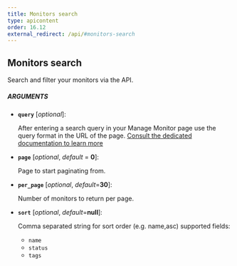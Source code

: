```yaml
---
title: Monitors search
type: apicontent
order: 16.12
external_redirect: /api/#monitors-search
---
```


## Monitors search

Search and filter your monitors via the API.

##### ARGUMENTS

* **`query`** [*optional*]: 
    
    After entering a search query in your Manage Monitor page use the query format in the URL of the page. [Consult the dedicated documentation to learn more][1]

* **`page`** [*optional*, *default* = **0**]: 
    
    Page to start paginating from.

* **`per_page`** [*optional*, *default*=**30**]:

    Number of monitors to return per page.

* **`sort`** [*optional*, *default*=**null**]:

    Comma separated string for sort order (e.g. name,asc) supported fields: 

    * `name`
    * `status`
    * `tags`

[1]: /monitors/manage_monitor/#find-the-monitors
